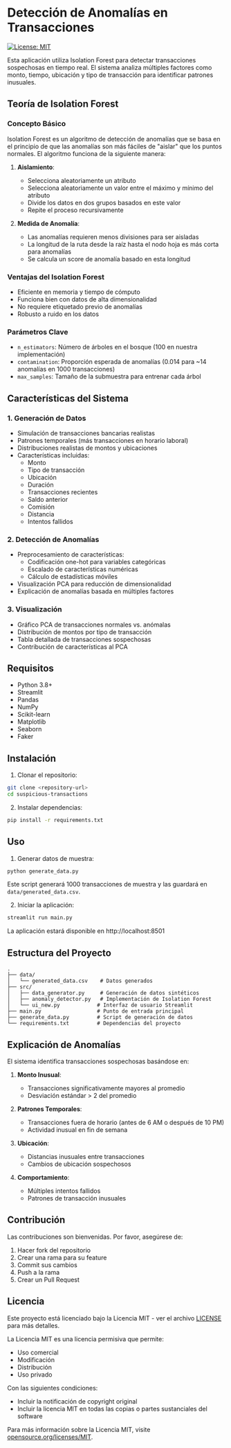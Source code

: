 # Detección de Anomalías en Transacciones

[![License: MIT](https://img.shields.io/badge/License-MIT-yellow.svg)](https://opensource.org/licenses/MIT)

Esta aplicación utiliza Isolation Forest para detectar transacciones sospechosas en tiempo real. El sistema analiza múltiples factores como monto, tiempo, ubicación y tipo de transacción para identificar patrones inusuales.

## Teoría de Isolation Forest

### Concepto Básico
Isolation Forest es un algoritmo de detección de anomalías que se basa en el principio de que las anomalías son más fáciles de "aislar" que los puntos normales. El algoritmo funciona de la siguiente manera:

1. **Aislamiento**: 
   - Selecciona aleatoriamente un atributo
   - Selecciona aleatoriamente un valor entre el máximo y mínimo del atributo
   - Divide los datos en dos grupos basados en este valor
   - Repite el proceso recursivamente

2. **Medida de Anomalía**:
   - Las anomalías requieren menos divisiones para ser aisladas
   - La longitud de la ruta desde la raíz hasta el nodo hoja es más corta para anomalías
   - Se calcula un score de anomalía basado en esta longitud

### Ventajas del Isolation Forest
- Eficiente en memoria y tiempo de cómputo
- Funciona bien con datos de alta dimensionalidad
- No requiere etiquetado previo de anomalías
- Robusto a ruido en los datos

### Parámetros Clave
- `n_estimators`: Número de árboles en el bosque (100 en nuestra implementación)
- `contamination`: Proporción esperada de anomalías (0.014 para ~14 anomalías en 1000 transacciones)
- `max_samples`: Tamaño de la submuestra para entrenar cada árbol

## Características del Sistema

### 1. Generación de Datos
- Simulación de transacciones bancarias realistas
- Patrones temporales (más transacciones en horario laboral)
- Distribuciones realistas de montos y ubicaciones
- Características incluidas:
  - Monto
  - Tipo de transacción
  - Ubicación
  - Duración
  - Transacciones recientes
  - Saldo anterior
  - Comisión
  - Distancia
  - Intentos fallidos

### 2. Detección de Anomalías
- Preprocesamiento de características:
  - Codificación one-hot para variables categóricas
  - Escalado de características numéricas
  - Cálculo de estadísticas móviles
- Visualización PCA para reducción de dimensionalidad
- Explicación de anomalías basada en múltiples factores

### 3. Visualización
- Gráfico PCA de transacciones normales vs. anómalas
- Distribución de montos por tipo de transacción
- Tabla detallada de transacciones sospechosas
- Contribución de características al PCA

## Requisitos

- Python 3.8+
- Streamlit
- Pandas
- NumPy
- Scikit-learn
- Matplotlib
- Seaborn
- Faker

## Instalación

1. Clonar el repositorio:
```bash
git clone <repository-url>
cd suspicious-transactions
```

2. Instalar dependencias:
```bash
pip install -r requirements.txt
```

## Uso

1. Generar datos de muestra:
```bash
python generate_data.py
```
Este script generará 1000 transacciones de muestra y las guardará en `data/generated_data.csv`.

2. Iniciar la aplicación:
```bash
streamlit run main.py
```
La aplicación estará disponible en http://localhost:8501

## Estructura del Proyecto

```
.
├── data/
│   └── generated_data.csv    # Datos generados
├── src/
│   ├── data_generator.py     # Generación de datos sintéticos
│   ├── anomaly_detector.py   # Implementación de Isolation Forest
│   └── ui_new.py            # Interfaz de usuario Streamlit
├── main.py                  # Punto de entrada principal
├── generate_data.py         # Script de generación de datos
└── requirements.txt         # Dependencias del proyecto
```

## Explicación de Anomalías

El sistema identifica transacciones sospechosas basándose en:

1. **Monto Inusual**:
   - Transacciones significativamente mayores al promedio
   - Desviación estándar > 2 del promedio

2. **Patrones Temporales**:
   - Transacciones fuera de horario (antes de 6 AM o después de 10 PM)
   - Actividad inusual en fin de semana

3. **Ubicación**:
   - Distancias inusuales entre transacciones
   - Cambios de ubicación sospechosos

4. **Comportamiento**:
   - Múltiples intentos fallidos
   - Patrones de transacción inusuales

## Contribución

Las contribuciones son bienvenidas. Por favor, asegúrese de:
1. Hacer fork del repositorio
2. Crear una rama para su feature
3. Commit sus cambios
4. Push a la rama
5. Crear un Pull Request

## Licencia

Este proyecto está licenciado bajo la Licencia MIT - ver el archivo [LICENSE](LICENSE) para más detalles.

La Licencia MIT es una licencia permisiva que permite:
- Uso comercial
- Modificación
- Distribución
- Uso privado

Con las siguientes condiciones:
- Incluir la notificación de copyright original
- Incluir la licencia MIT en todas las copias o partes sustanciales del software

Para más información sobre la Licencia MIT, visite [opensource.org/licenses/MIT](https://opensource.org/licenses/MIT).
